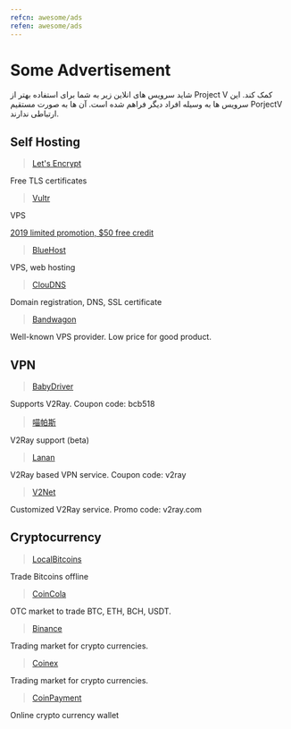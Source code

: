 ```yaml
---
refcn: awesome/ads
refen: awesome/ads
---
```


# Some Advertisement

شاید سرویس های انلاین زیر به شما برای استفاده بهتر از Project V کمک کند. این سرویس ها به وسیله افراد دیگر فراهم شده است. آن ها به صورت مستقیم PorjectV ارتباطی ندارند.

## Self Hosting

> [Let's Encrypt](https://letsencrypt.org/)

Free TLS certificates

> [Vultr](https://www.vultr.com/?ref=7269307)

VPS

[2019 limited promotion, $50 free credit](https://www.vultr.com/?ref=7783021-4F)

> [BlueHost](https://www.bluehost.com/track/v2ray/)

VPS, web hosting

> [ClouDNS](https://www.cloudns.net/aff/id/244749/)

Domain registration, DNS, SSL certificate

> [Bandwagon](https://bandwagonhost.com/aff.php?aff=44317)

Well-known VPS provider. Low price for good product.

## VPN

> [BabyDriver](http://babydriver.me/)

Supports V2Ray. Coupon code: bcb518

> [喵帕斯](https://xn--i2ru8q2qg.com/)

V2Ray support (beta)

> [Lanan](https://xn--sjt174g.com/)

V2Ray based VPN service. Coupon code: v2ray

> [V2Net](http://v2net.org/)

Customized V2Ray service. Promo code: v2ray.com

## Cryptocurrency

> [LocalBitcoins](https://localbitcoins.com/?ch=khtm)

Trade Bitcoins offline

> [CoinCola](https://www.coincola.com/mobile/signup?ref=QAcvfy2g)

OTC market to trade BTC, ETH, BCH, USDT.

> [Binance](https://www.binance.com/?ref=35382451)

Trading market for crypto currencies.

> [Coinex](https://www.coinex.com/account/signup?refer_code=r3fmp)

Trading market for crypto currencies.

> [CoinPayment](https://www.coinpayments.net/index.php?ref=abc5f542afed6b37b4b3d7fb83242d18)

Online crypto currency wallet